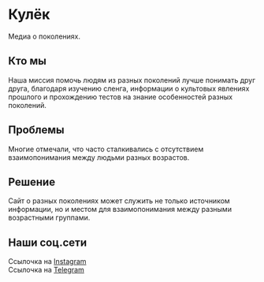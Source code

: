 # Кулёк
Медиа о поколениях.
## Кто мы

Наша миссия помочь людям из разных поколений 
лучше понимать друг друга, благодаря изучению сленга, информации о культовых явлениях прошлого и прохождению тестов на знание особенностей разных поколений.

## Проблемы

Многие отмечали, что часто сталкивались с отсутствием взаимопонимания между людьми разных возрастов.

## Решение

Сайт о разных поколениях может служить 
не только источником информации, но и местом для взаимопонимания между разными возрастными группами.

## Наши соц.сети

Ссылочка на [Instagram](https://instagram.com/eto.kulek) <br>
Ссылочка на [Telegram](https://t.me/eto.kulek)
